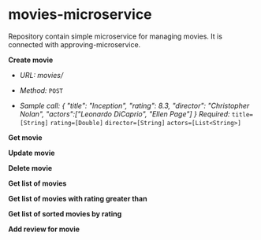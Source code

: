 # movies-microservice
Repository contain simple microservice for managing movies. It is connected with approving-microservice.

**Create movie**
* *URL:*
  _movies/_

* *Method:*
  `POST`
  
* *Sample call:*
_{
	"title": "Inception",
	"rating": 8.3,
	"director": "Christopher Nolan",
	"actors":["Leonardo DiCaprio", "Ellen Page"]
}_
*Required:* `title=[String]`
`rating=[Double]`
`director=[String]`
`actors=[List<String>]`

**Get movie**

**Update movie**

**Delete movie**

**Get list of movies**

**Get list of movies with rating greater than**

**Get list of sorted movies by rating**

**Add review for movie**
